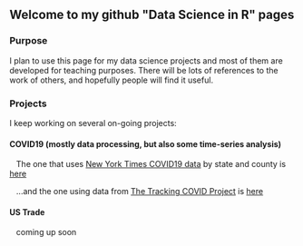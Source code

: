 ## Welcome to my github "Data Science in R" pages



### Purpose
I plan to use this page for my data science projects and most of them are developed for teaching purposes. There will be lots of references to the work of others, and hopefully people will find it useful.


### Projects
I keep working on several on-going projects:
<br>
#### COVID19 (mostly data processing, but also some time-series analysis)
&nbsp;&nbsp; The one that uses <a href="https://github.com/nytimes/covid-19-data" title="NewYorkTime github" target="_blank">New York Times COVID19 data</a> by state and county is <a href="https://github.com/fdepaolis/github-site/NYT.html" title="COVID19_NYT" target="_blank">here</a>

&nbsp;&nbsp; ...and the one using data from <a href="https://covidtracking.com/" title="Tracking COVID Project" target="_blank">The Tracking COVID Project</a> is <a href="https://github.com/fdepaolis/github-site/ATL.html" title="COVID19_ATL" target="_blank">here</a>

#### US Trade
&nbsp;&nbsp; coming up soon

